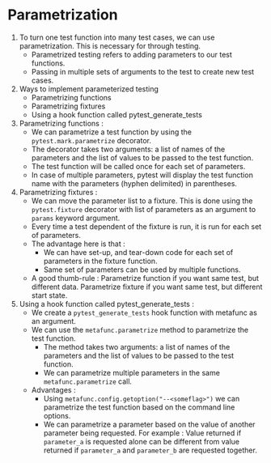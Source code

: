 # Parametrization

1. To turn one test function into many test cases, we can use parametrization. This is necessary for through testing.
   - Parametrized testing refers to adding parameters to our test functions.
   - Passing in multiple sets of arguments to the test to create new test cases.
2. Ways to implement parameterized testing
   - Parametrizing functions
   - Parametrizing fixtures
   - Using a hook function called pytest_generate_tests
3. Parametrizing functions :
   - We can parametrize a test function by using the `pytest.mark.parametrize` decorator.
   - The decorator takes two arguments: a list of names of the parameters and the list of values to be passed to the test function.
   - The test function will be called once for each set of parameters.
   - In case of multiple parameters, pytest will display the test function name with the parameters (hyphen delimited) in parentheses.
4. Parametrizing fixtures :
   - We can move the parameter list to a fixture. This is done using the `pytest.fixture` decorator with list of parameters as an argument to `params` keyword argument.
   - Every time a test dependent of the fixture is run, it is run for each set of parameters.
   - The advantage here is that :
     + We can have set-up, and tear-down code for each set of parameters in the fixture function.
     + Same set of parameters can be used by multiple functions.
   - A good thumb-rule : Parametrize function if you want same test, but different data. Parametrize fixture if you want same test, but different start state.
5. Using a hook function called pytest_generate_tests :
   - We create a `pytest_generate_tests` hook function with metafunc as an argument.
   - We can use the `metafunc.parametrize` method to parametrize the test function.
     + The method takes two arguments: a list of names of the parameters and the list of values to be passed to the test function.
     + We can parametrize multiple parameters in the same `metafunc.parametrize` call.
   - Advantages :
     + Using `metafunc.config.getoption("--<someflag>")` we can parametrize the test function based on the command line options.
     + We can parametrize a parameter based on the value of another parameter being requested. For example : Value returned if `parameter_a` is requested alone can be different from value returned if `parameter_a` and `parameter_b` are requested together.
